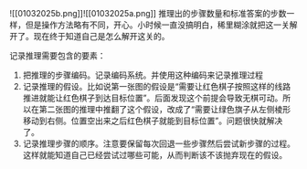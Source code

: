 
![[01032025b.png]]![[01032025a.png]]
推理出的步骤数量和标准答案的步数一样，但是操作方法略有不同，开心。小时候一直没搞明白，稀里糊涂就把这一关解开了。现在终于知道自己是怎么解开这关的。

记录推理需要包含的要素：
1. 把推理的步骤编码。记录编码系统。并使用这种编码来记录推理过程
2. 记录推理的假设。比如说第一张图的假设是“需要让红色棋子按照这样的线路推进就能让红色棋子到达目标位置”。后面发现这个前提会导致无棋可动。所以在第二张图的推理中推翻了这个假设，改成了“需要让绿色旗子从左侧棱形移动到右侧。位置空出来之后红色棋子就能到目标位置”。问题很快就解决了。
3. 记录推理步骤的顺序。注意要保留每次回退一些步骤然后尝试新步骤的过程。这样就能知道自己已经尝试过哪些可能，从而判断该不该抛弃现在的假设。
